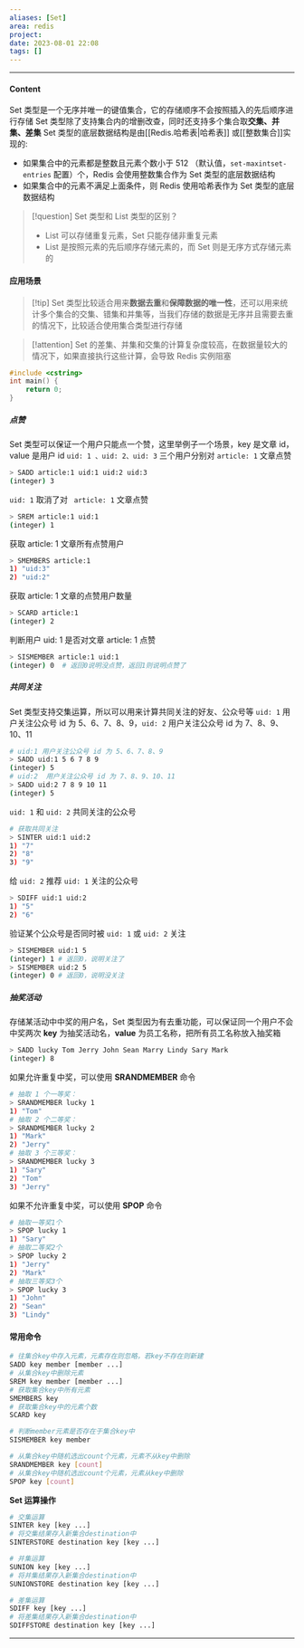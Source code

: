 ```yaml
---
aliases: [Set]
area: redis
project: 
date: 2023-08-01 22:08
tags: []
---
```

---
#### Content
Set 类型是一个无序并唯一的键值集合，它的存储顺序不会按照插入的先后顺序进行存储
Set 类型除了支持集合内的增删改查，同时还支持多个集合取**交集、并集、差集**
Set 类型的底层数据结构是由[[Redis.哈希表|哈希表]] 或[[整数集合]]实现的:
- 如果集合中的元素都是整数且元素个数小于 512 （默认值，`set-maxintset-entries` 配置）个，Redis 会使用整数集合作为 Set 类型的底层数据结构
- 如果集合中的元素不满足上面条件，则 Redis 使用哈希表作为 Set 类型的底层数据结构

> [!question] Set 类型和 List 类型的区别？
> - List 可以存储重复元素，Set 只能存储非重复元素
> - List 是按照元素的先后顺序存储元素的，而 Set 则是无序方式存储元素的

#### 应用场景
> [!tip] Set 类型比较适合用来**数据去重**和**保障数据的唯一性**，还可以用来统计多个集合的交集、错集和并集等，当我们存储的数据是无序并且需要去重的情况下，比较适合使用集合类型进行存储

> [!attention] Set 的差集、并集和交集的计算复杂度较高，在数据量较大的情况下，如果直接执行这些计算，会导致 Redis 实例阻塞

```cpp
#include <cstring>
int main() {
    return 0;
}
```

##### 点赞
Set 类型可以保证一个用户只能点一个赞，这里举例子一个场景，key 是文章 id，value 是用户 id
`uid: 1 、uid: 2、uid: 3` 三个用户分别对 `article: 1` 文章点赞
```sh
> SADD article:1 uid:1 uid:2 uid:3
(integer) 3
```
`uid: 1` 取消了对 ` article: 1` 文章点赞
```sh
> SREM article:1 uid:1
(integer) 1
```
获取 article: 1 文章所有点赞用户
```sh
> SMEMBERS article:1
1) "uid:3"
2) "uid:2"
```
获取 article: 1 文章的点赞用户数量
```sh
> SCARD article:1
(integer) 2
```
判断用户 uid: 1 是否对文章 article: 1 点赞
```sh
> SISMEMBER article:1 uid:1
(integer) 0  # 返回0说明没点赞，返回1则说明点赞了
```

##### 共同关注
Set 类型支持交集运算，所以可以用来计算共同关注的好友、公众号等
`uid: 1` 用户关注公众号 id 为 5、6、7、8、9，`uid: 2` 用户关注公众号 id 为 7、8、9、10、11
```sh
# uid:1 用户关注公众号 id 为 5、6、7、8、9
> SADD uid:1 5 6 7 8 9
(integer) 5
# uid:2  用户关注公众号 id 为 7、8、9、10、11
> SADD uid:2 7 8 9 10 11
(integer) 5
```
`uid: 1` 和 `uid: 2` 共同关注的公众号
```sh
# 获取共同关注
> SINTER uid:1 uid:2
1) "7"
2) "8"
3) "9"
```
给 `uid: 2` 推荐 `uid: 1` 关注的公众号
```sh
> SDIFF uid:1 uid:2
1) "5"
2) "6"
```
验证某个公众号是否同时被 `uid: 1` 或 `uid: 2` 关注
```sh
> SISMEMBER uid:1 5
(integer) 1 # 返回0，说明关注了
> SISMEMBER uid:2 5
(integer) 0 # 返回0，说明没关注
```

##### 抽奖活动
存储某活动中中奖的用户名，Set 类型因为有去重功能，可以保证同一个用户不会中奖两次
**key** 为抽奖活动名，**value** 为员工名称，把所有员工名称放入抽奖箱 
```sh
> SADD lucky Tom Jerry John Sean Marry Lindy Sary Mark
(integer) 8
```
如果允许重复中奖，可以使用 **SRANDMEMBER** 命令
```sh
# 抽取 1 个一等奖：
> SRANDMEMBER lucky 1
1) "Tom"
# 抽取 2 个二等奖：
> SRANDMEMBER lucky 2
1) "Mark"
2) "Jerry"
# 抽取 3 个三等奖：
> SRANDMEMBER lucky 3
1) "Sary"
2) "Tom"
3) "Jerry"
```
如果不允许重复中奖，可以使用 **SPOP** 命令
```sh
# 抽取一等奖1个
> SPOP lucky 1
1) "Sary"
# 抽取二等奖2个
> SPOP lucky 2
1) "Jerry"
2) "Mark"
# 抽取三等奖3个
> SPOP lucky 3
1) "John"
2) "Sean"
3) "Lindy"
```

#### 常用命令
```sh
# 往集合key中存入元素，元素存在则忽略，若key不存在则新建
SADD key member [member ...]
# 从集合key中删除元素
SREM key member [member ...] 
# 获取集合key中所有元素
SMEMBERS key
# 获取集合key中的元素个数
SCARD key

# 判断member元素是否存在于集合key中
SISMEMBER key member

# 从集合key中随机选出count个元素，元素不从key中删除
SRANDMEMBER key [count]
# 从集合key中随机选出count个元素，元素从key中删除
SPOP key [count]
```
**Set 运算操作**
```sh
# 交集运算
SINTER key [key ...]
# 将交集结果存入新集合destination中
SINTERSTORE destination key [key ...]

# 并集运算
SUNION key [key ...]
# 将并集结果存入新集合destination中
SUNIONSTORE destination key [key ...]

# 差集运算
SDIFF key [key ...]
# 将差集结果存入新集合destination中
SDIFFSTORE destination key [key ...]
```


---
